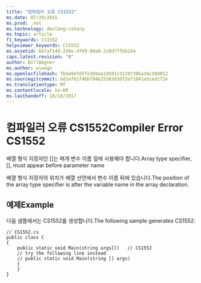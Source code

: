 ```yaml
---
title: "컴파일러 오류 CS1552"
ms.date: 07/20/2015
ms.prod: .net
ms.technology: devlang-csharp
ms.topic: article
f1_keywords: CS1552
helpviewer_keywords: CS1552
ms.assetid: 647af14d-249e-4f69-80a8-2c0d77fbb244
caps.latest.revision: "8"
author: BillWagner
ms.author: wiwagn
ms.openlocfilehash: fbda9efdffe389aa1d501c5129730ba34c50d852
ms.sourcegitcommit: bd1ef61f4bb794b25383d3d72e71041a5ced172e
ms.translationtype: MT
ms.contentlocale: ko-KR
ms.lasthandoff: 10/18/2017
---
```

# <a name="compiler-error-cs1552"></a><span data-ttu-id="0404f-102">컴파일러 오류 CS1552</span><span class="sxs-lookup"><span data-stu-id="0404f-102">Compiler Error CS1552</span></span>
<span data-ttu-id="0404f-103">배열 형식 지정자인 []는 매개 변수 이름 앞에 사용해야 합니다.</span><span class="sxs-lookup"><span data-stu-id="0404f-103">Array type specifier, [], must appear before parameter name</span></span>  
  
 <span data-ttu-id="0404f-104">배열 형식 지정자의 위치가 배열 선언에서 변수 이름 뒤에 있습니다.</span><span class="sxs-lookup"><span data-stu-id="0404f-104">The position of the array type specifier is after the variable name in the array declaration.</span></span>  
  
## <a name="example"></a><span data-ttu-id="0404f-105">예제</span><span class="sxs-lookup"><span data-stu-id="0404f-105">Example</span></span>  
 <span data-ttu-id="0404f-106">다음 샘플에서는 CS1552를 생성합니다.</span><span class="sxs-lookup"><span data-stu-id="0404f-106">The following sample generates CS1552:</span></span>  
  
```  
// CS1552.cs  
public class C  
{  
    public static void Main(string args[])   // CS1552  
    // try the following line instead  
    // public static void Main(string [] args)  
    {  
    }  
}  
```
